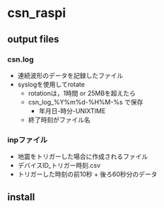 csn_raspi
=========

## output files
### csn.log
- 連続波形のデータを記録したファイル
- syslogを使用してrotate
  - rotationは，1時間 or 25MBを超えたら
  - csn_log_%Y%m%d-%H%M-%s で保存
    - 年月日-時分-UNIXTIME
  - 終了時刻がファイル名

### inpファイル
- 地震をトリガーした場合に作成されるファイル
- デバイスID_トリガー時刻.csv
- トリガーした時刻の前10秒 + 後ろ60秒分のデータ

## install
